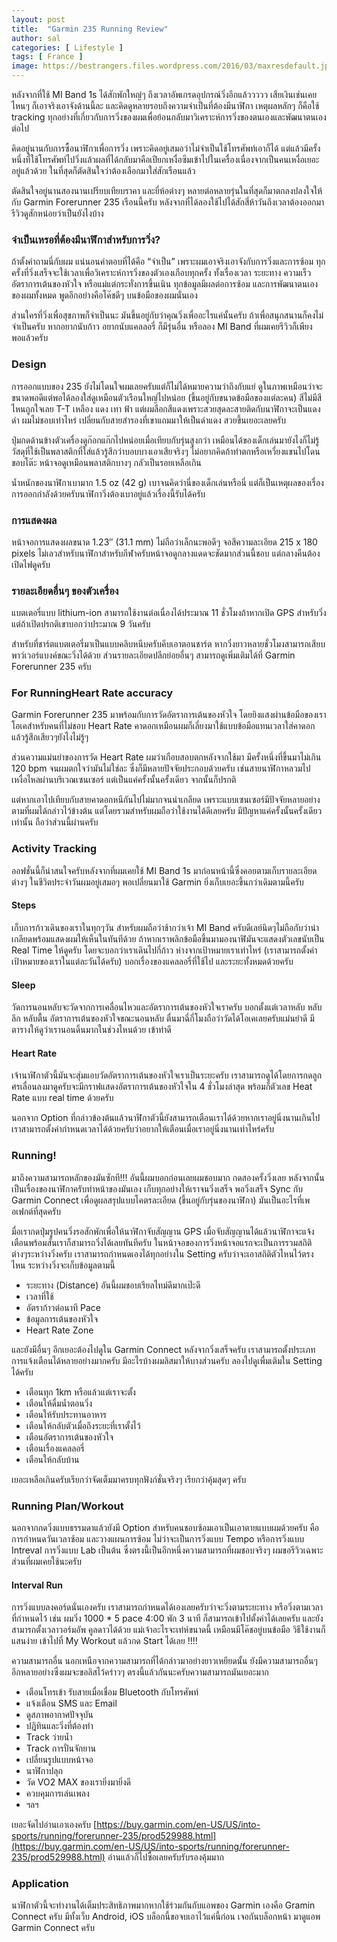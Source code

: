 ```yaml
---
layout: post
title:  "Garmin 235 Running Review"
author: sal
categories: [ Lifestyle ]
tags: [ France ]
image: https://bestrangers.files.wordpress.com/2016/03/maxresdefault.jpg
---
```


หลังจากที่ใช้  MI Band 1s ได้สักพักใหญ่ๆ ถึงเวลาอัพเกรดอุปกรณ์วิ่งอีกแล้ววววว เสียเงินเช่นเคย ไหนๆ ก็เอาจริงเอาจังด้านนี้ละ และคิดดูหลายรอบถึงความจำเป็นที่ต้องมีนาฬิกา เหตุผลหลักๆ ก็คือใช้ tracking ทุกอย่างที่เกี่ยวกับการวิ่งของผมเพื่อย้อนกลับมาวิเคราะห์การวิ่งของตนเองและพัฒนาตนเองต่อไป

คิดอยู่นานกับการซื้อนาฬิกาเพื่อการวิ่ง เพราะคิดอยู่เสมอว่าไม่จำเป็นใช้โทรศัพท์เอาก็ได้ แต่แล้วมีครั้งหนึ่งที่ใช้โทรศัพท์ไปวิ่งแล้วผลที่ได้กลับมาคือเปียกเหงื่อซึมเข้าไปในเครื่องเนื่องจากเป็นคนเหงื่อเยอะอยู่แล้วด้วย ในที่สุดก็ตัดสินใจว่าต้องเลือกมาใส่สักเรือนแล้ว

ตัดสินใจอยู่นานสองนานเปรียบเทียบราคา และยี่ห้อต่างๆ หลายต่อหลายรุ่นในที่สุดก็มาตกลงปลงใจให้กับ Garmin Forerunner 235 เรือนนี้ครับ หลังจากที่ได้ลองใช้ไปได้สักสี่ห้าวันถึงเวลาต้องออกมารีวิวดูสักหน่อยว่าเป็นยังไงบ้าง

### จำเป็นเหรอที่ต้องมีนาฬิกาสำหรับการวิ่ง?
ถ้าตั้งคำถามนี่กับผม แน่นอนคำตอบที่ได้คือ “จำเป็น” เพราะผมเอาจริงเอาจังกับการวิ่งและการซ้อม ทุกครั้งที่วิ่งเสร็จจะใช้เวลาเพื่อวิเคราะห์การวิ่งของตัวเองเกือบทุกครั้ง ทั้งเรื่องเวลา ระยะทาง ความเร็ว อัตราการเต้นของหัวใจ หรือแม่แต่กระทั่งการขึ้นเนิน ทุกข้อมูลมีผลต่อการซ้อม และการพัฒนาตนเองของผมทั้งหมด พูดอีกอย่างคือโค๊ชดีๆ บนข้อมือของผมนั่นเอง

ส่วนใครที่วิ่งเพื่อสุขภาพก็จำเป็นนะ มันขึ้นอยู่กับว่าคุณวิ่งเพื่ออะไรแค่นั้นครับ ถ้าเพื่อสนุกสนานก็คงไม่จำเป็นครับ หากอยากนับก้าว อยากนับแคลลอรี่ ก็มีรุ่นอื่น หรือลอง MI Band ที่ผมเคยรีวิวก็เพียงพอแล้วครับ

### Design
การออกแบบของ 235 ยังไม่โดนใจผมเลยครับแต่ก็ไม่ได้หมายความว่าถึงกับแย่ ดูในภาพเหมือนว่าจะขนาดพอดีแต่พอได้ลองใส่ดูเหมือนตัวเรือนใหญ่ไปหน่อย (ขึ้นอยู่กับขนาดข้อมือของแต่ละคน)  สีไม่มีสีไหนถูกใจเลย T-T เหลือง แดง เทา ฟ้า แต่ผมลือกสีแดงเพราะสวยสุดละสายติดกับนาฬิกาจะเป็นแดงดำ ผมไม่ชอบเท่าไหร่ เปลี่ยนกับสายสำรองที่เขาแถมมาให้เป็นดำแดง สวยขึ้นเยอะเลยครับ

ปุ่มกดด้านข้างตัวเครื่องดูก๊อกแก๊กไปหน่อยเมื่อเทียบกับรุ่นสูงกว่า เหมือนได้ของเด็กเล่นมายังไงก็ไม่รู้ วัสดุที่ใช้เป็นพลาสติกที่ใส่แล้วรู้สึกว่าบอบบางเอาเสียจริงๆ ไม่อยากคิดถ้าทำตกหรือเหวี่ยงแขนไปโดนขอบโต๊ะ หน้าจอดูเหมือนพลาสติกบางๆ กลัวเป็นรอยเหลือเกิน

น้ำหนักของนาฬิกาเบามาก 1.5 oz (42 g) เบาจนคิดว่านี่ของเด็กเล่นหรือนี่ แต่ก็เป็นเหตุผลของเรื่องการออกกำลังด้วยครับนาฬิกาวิ่งต้องเบาอยู่แล้วเรื่องนี้รับได้ครับ

### การแสดงผล
หน้าจอการแสดงผลขนาด 1.23″ (31.1 mm) ไม่ถือว่าเล็กนะพอดีๆ จอสีความละเอียด  215 x 180 pixels ไม่เลวสำหรับนาฬิกาสำหรับกีฬาครับหน้าจอดูกลางแดดจะชัดมากส่วนนี้ชอบ แต่กลางคืนต้องเปิดไฟดูครับ

### รายละเอียดอื่นๆ ของตัวเครื่อง
แบตเตอรี่แบบ lithium-ion สามารถใช้งานต่อเนื่องได้ประมาณ 11 ชั่วโมงถ้าหากเปิด GPS สำหรับวิ่งแต่ถ้าเปิดปรกติเขาบอกว่าประมาณ 9 วันครับ

สำหรับที่ชาร์ตแบตเตอรี่มาเป็นแบบคลิบหนีบครับคีบเอาตอนชาร์ต หากวิ่งยาวหลายชั่วโมงสามารถเสียบพาว์เวอร์แบงค์ขณะวิ่งได้ด้วย ส่วนรายละเอียดปลีกย่อยอื่นๆ สามารถดูเพิ่มเติมได้ที่ Garmin Forerunner 235 ครับ

### For RunningHeart Rate accuracy
Garmin Forerunner 235 มาพร้อมกับการวัดอัตราการเต้นของหัวใจ โดยยิงแสงผ่านข้อมือของเราโอเคสำหรับคนที่ไม่ชอบ Heart Rate คาดอกเหมือนผมก็เลี่ยงมาใช้แบบข้อมือแทนเวลาใส่คาดอกแล้วรู้สึกเสียวๆยังไงไม่รู้ๆ

ส่วนความแม่นยำของการวัด Heart Rate ผมว่าเกือบสอบตกหลังจากใช้มา มีครั้งหนึ่งที่ขึ้นมาไม่เกิน 120 bpm จนผมตกใจว่ามันไม่ใช่ละ ซึ่งก็มีหลายปัจจัยประกอบด้วยครับ เช่นสายนาฬิกาหลวมไป เหงื่อไหลผ่านบริเวณเซนเซอร์ แต่เป็นแค่ครั้งนั้นครั้งเดียว จากนั้นก็ปรกติ

แต่หากเอาไปเทียบกับสายคาดอกหนีกันไปไม่มากจนน่าเกลียด เพราะแบบเซนเซอร์มีปัจจัยหลายอย่างตามที่ผมได้กล่าวไว้ข้างต้น แต่โดยรวมสำหรับผมถือว่าใช้งานได้ดีเลยครับ มีปัญหาแค่ครั้งนั้นครั้งเดียวเท่านั้น ถือว่าส่วนนี้ผ่านครับ

### Activity Tracking

ออฟชั่นนี้ก็น่าสนใจครับหลังจากที่ผมเคยใช้ MI Band 1s มาก่อนหน้านี้ซึ่งคอยตามเก็บรายละเอียดต่างๆ ในชีวิตประจำวันผมอยู่เสมอๆ พอเปลี่ยนมาใช้ Garmin ยิ่งเก็บเยอะขึ้นกว่าเดิมตามนี้ครับ

#### Steps
เก็บการก้าวเดินของเราในทุกๆวัน สำหรับผมถือว่าช้ากว่าเจ้า MI Band ครับดีเลย์นิดๆไม่ถือกับว่าน่าเกลียดพร้อมแสดงผมให้เห็นในทันทีด้วย ถ้าหากเราพลิกข้อมือขึ้นมามองนาฬิมันจะแสดงตัวเลขนับเป็น Real Time ให้ดูครับ โดยจะบอกว่าเราเดินไปกี่ก้าว ห่างจากเป้าหมายเราเท่าไหร่ (เราสามารถตั้งค่าเป้าหมายของเราในแต่ละวันได้ครับ) บอกเรื่องของแคลลอรี่ที่ใช้ไป และระยะทั้งหมดด้วยครับ

#### Sleep
วัดการนอนหลับจะวัดจากการเคลื่อนไหวและอัตราการเต้นของหัวใจเราครับ บอกตั้งแต่เวลาหลับ หลับลึก หลับตื้น อัตราการเต้นของหัวใจขณะนอนหลับ ตื่นมาฉี่กี่โมงถือว่าวัดได้โอเคเลยครับแม่นยำดี มีตารางให้ดูว่าเรานอนดิ้นมากในช่วงไหนด้วย เข้าท่าดี

#### Heart Rate
เจ้านาฬิกาตัวนี้มันจะสุ่มแอบวัดอัตราการเต้นของหัวใจเราเป็นระยะครับ เราสามารถดูได้โดยการกดลูกศรเลื่อนลงมาดูครับจะมีกราฟแสดงอัตราการเต้นของหัวใจใน 4 ชั่วโมงล่าสุด พร้อมก็ตัวเลข Heat Rate แบบ real time ด้วยครับ

นอกจาก Option ที่กล่าวข้องต้นแล้วนาฬิกาตัวนี้ยังสามารถเตือนเราได้ด้วยหากเราอยู่นิ่งนานเกินไป เราสามารถตั้งค่ากำหนดเวลาได้ด้วยครับว่าอยากให้เตือนเมื่อเราอยู่นิ่งนานเท่าไหร่ครับ

### Running!
มาถึงความสามารถหลักของมันซักที!!! อันนี้ผมบอกก่อนเลยผมชอบมาก กดสองครั้งวิ่งเลย หลังจากนั้นเป็นเรื่องของนาฬิกาครับทำหน้าของมันเอง เก็บทุกอย่างให้เราจนวิ่งเสร็จ พอวิ่งเสร็จ Sync กับ Garmin Connect เพื่อดูผลสรุปแบบโคตรละเอียด (ขึ้นอยู่กับรุ่นของนาฬิกา) มันเป็นอะไรที่เพอเฟกต์ที่สุดครับ

มื่อเรากดปุ่มรูปคนวิ่งรอสักพักเพื่อให้นาฬิกาจับสัญญาน GPS  เมื่อจับสัญญานได้แล้วนาฬิกาจะแจ้งเตือนพร้อมสั่นเราก็สามารถวิ่งได้เลยทันทีครับ ในหน้าจอของการวิ่งหน้าจอแรกจะเป็นการรวมสถิติต่างๆระหว่างวิ่งครับ เราสามารถกำหนดเองได้ทุกอย่างใน Setting ครับว่าจะเอาสถิติตัวไหนไว้ตรงไหน ระหว่างวิ่งจะเก็บข้อมูลตามนี้

- ระยะทาง (Distance) อันนี้ผมชอบเรียลไทม์ดีมากเป๊ะดี
- เวลาที่ใช้
- อัตราก้าวต่อนาที Pace
- ข้อมูลการเต้นของหัวใจ
- Heart Rate Zone

และยังมีอื่นๆ อีกเยอะต้องไปดูใน Garmin Connect หลังจากวิ่งเสร็จครับ เราสามารถตั้งประเภทการแจ้งเตือนได้หลายอย่างมากครับ มีอะไรบ้างผมลิสมาให้บางส่วนครับ ลองไปดูเพื่มเติมใน Setting ได้ครับ

- เตือนทุก 1km หรือแล้วแต่เราจะตั้ง
- เตือนให้ดื่มน้ำตอนวิ่ง
- เตือนให้รับประทานอาหาร
- เตือนให้กลับตัวเมื่อถึงระยะที่เราตั้งไว้
- เตือนอัตราการเต้นของหัวใจ
- เตือนเรื่องแคลลอรี่
- เตือนให้กลับบ้าน

เยอะเหลือเกินครับเรียกว่าจัดเต็มมาครบทุกฟังก์ชั่นจริงๆ เรียกว่าคุ้มสุดๆ ครับ

### Running Plan/Workout
นอกจากกดวิ่งแบบธรรมดาแล้วยังมี Option สำหรับคนชอบซ้อมเอาเป็นเอาตายแบบผมด้วยครับ คือการกำหนดวันเวลาซ้อม และวางแผนการซ้อม ไม่ว่าจะเป็นการวิ่งแบบ Tempo หรือการวิ่งแบบ Intreval การวิ่งแบบ Lab เป็นต้น ซึ่งตรงนี้เป็นอีกหนึ่งความสามารถที่ผมชอบจริงๆ ผมขอรีวิวเฉพาะส่วนที่ผมเคยใช้นะครับ

#### Interval Run
การวิ่งแบบลงคอร์ดนั่นเองครับ เราสามารถกำหนดได้เองเลยครับว่าจะวิ่งตามระยะทาง หรือวิ่งตามเวลาที่กำหนดไว้ เช่น ผมวิ่ง 1000 * 5 pace 4:00 พัก 3 นาที ก็สามารถเข้าไปตั้งค่าได้เลยครับ และยังสามารถตั้งเวลาวอร์มอัพ คูลดาวได้ด้วย แม่เจ้าอะไรจะเท่ห์ขนาดนี้ เหมือนมีโค๊ชอยู่บนข้อมือ วิธีใช้งานก็แสนง่าย เข้าไปที่ My Workout แล้วกด Start ได้เลย !!!!

ความสามารถอื่น
นอกเหนือจากความสามารถที่ได้กล่าวมาอย่างยาวเหยียดนั้น ยังมีความสามารถอื่นๆอีกหลายอย่างซึ่งผมจะขอลิสไว้คร่าวๆ ตรงนี้แล้วกันนะครับความสามารถมันเยอะมาก

- เตือนโทรเข้า รับสายเมื่อเชื่อม Bluetooth กับโทรศัพท์
- แจ้งเตือน SMS และ Email
- ดูสภาพอากาศปัจจุบัน
- ปฎิทินและวิ่งที่ต้องทำ
- Track ว่ายน้ำ
- Track การปั่นจักยาน
- เปลี่ยนรูปแบบหน้าจอ
- นาฬิกาปลุก
- วัด VO2 MAX ของเรายิ่งมายิ่งดี
- ควบคุมการเล่นเพลง
- ฯลฯ

เยอะจัดไปอ่านเอาเองครับ [https://buy.garmin.com/en-US/US/into-sports/running/forerunner-235/prod529988.html](https://buy.garmin.com/en-US/US/into-sports/running/forerunner-235/prod529988.html) อ่านแล้วก็ไปซื้อเลยครับรับรองคุ้มมาก

### Application

นาฬิกาตัวนี้จะทำงานได้เต็มประสิทธิภาพมากหากใช้ร่วมกันกับแอพของ Garmin เองคือ Gramin Connect ครับ มีทั้งเว็บ Android, iOS บล็อกนี้ขอจบเอาไว้แค่นี้ก่อน เจอกันบล็อกหน้า มาดูแอพ Garmin Connect ครับ

